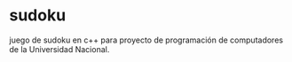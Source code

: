 # sudoku
juego de sudoku en c++ para proyecto de programación de computadores de la Universidad Nacional.
